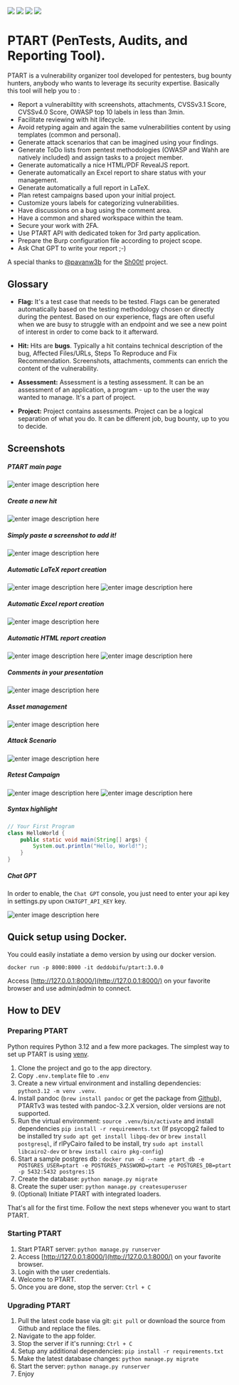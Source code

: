 ![](https://img.shields.io/github/issues/certmichelin/PTART.svg)
![](https://img.shields.io/github/forks/certmichelin/PTART.svg)
![](https://img.shields.io/github/stars/certmichelin/PTART.svg)
![](https://img.shields.io/github/license/certmichelin/PTART.svg)

# PTART (PenTests, Audits, and Reporting Tool).

PTART is a vulnerability organizer tool developed for pentesters, bug bounty hunters, anybody who wants to leverage its security expertise. Basically this tool will help you to :

- Report a vulnerabiltity with screenshots, attachments, CVSSv3.1 Score, CVSSv4.0 Score, OWASP top 10 labels in less than 3min.
- Facilitate reviewing with hit lifecycle.
- Avoid retyping again and again the same vulnerabilities content by using templates (common and personal).
- Generate attack scenarios that can be imagined using your findings.
- Generate ToDo lists from pentest methodologies (OWASP and Wahh are natively included) and assign tasks to a project member.
- Generate automatically a nice HTML/PDF RevealJS report.
- Generate automatically an Excel report to share status with your management.
- Generate automatically a full report in LaTeX.
- Plan retest campaigns based upon your initial project.
- Customize yours labels for categorizing vulnerabilities.
- Have discussions on a bug using the comment area.
- Have a common and shared workspace within the team.
- Secure your work with 2FA.
- Use PTART API with dedicated token for 3rd party application.
- Prepare the Burp configuration file according to project scope.
- Ask Chat GPT to write your report ;-)

A special thanks to [@pavanw3b](https://twitter.com/pavanw3b) for the [Sh00t!](https://github.com/pavanw3b/sh00t) project.

## Glossary

- **Flag:** It's a test case that needs to be tested. Flags can be generated automatically based on the testing methodology chosen or directly during the pentest. Based on our experience, flags are often useful when we are busy to struggle with an endpoint and we see a new point of interest in order to come back to it afterward.

- **Hit:** Hits are **bugs**. Typically a hit contains technical description of the bug, Affected Files/URLs, Steps To Reproduce and Fix Recommendation. Screenshots, attachments, comments can enrich the content of the vulnerability.

- **Assessment:** Assessment is a testing assessment. It can be an assessment of an application, a program - up to the user the way wanted to manage. It's a part of project.

- **Project:** Project contains assessments. Project can be a logical separation of what you do. It can be different job, bug bounty, up to you to decide.

## Screenshots

##### PTART main page

![enter image description here](https://raw.githubusercontent.com/certmichelin/PTART/master/docs/3.PNG)

##### Create a new hit

![enter image description here](https://raw.githubusercontent.com/certmichelin/PTART/master/docs/1.PNG)

##### Simply paste a screenshot to add it!

![enter image description here](https://raw.githubusercontent.com/certmichelin/PTART/master/docs/2.PNG)

##### Automatic LaTeX report creation

![enter image description here](https://raw.githubusercontent.com/certmichelin/PTART/master/docs/12.PNG)
![enter image description here](https://raw.githubusercontent.com/certmichelin/PTART/master/docs/11.PNG)

##### Automatic Excel report creation

![enter image description here](https://raw.githubusercontent.com/certmichelin/PTART/master/docs/13.PNG)

##### Automatic HTML report creation

![enter image description here](https://raw.githubusercontent.com/certmichelin/PTART/master/docs/5.PNG)
![enter image description here](https://raw.githubusercontent.com/certmichelin/PTART/master/docs/6.PNG)

##### Comments in your presentation

![enter image description here](https://raw.githubusercontent.com/certmichelin/PTART/master/docs/8.PNG)

##### Asset management

![enter image description here](https://raw.githubusercontent.com/certmichelin/PTART/master/docs/9.PNG)

##### Attack Scenario

![enter image description here](https://raw.githubusercontent.com/certmichelin/PTART/master/docs/10.PNG)

##### Retest Campaign

![enter image description here](https://raw.githubusercontent.com/certmichelin/PTART/master/docs/14.png)
![enter image description here](https://raw.githubusercontent.com/certmichelin/PTART/master/docs/16.png)

##### Syntax highlight

```java
// Your First Program
class HelloWorld {
	public static void main(String[] args) {
		System.out.println("Hello, World!");
	}
}
```

##### Chat GPT

In order to enable, the `Chat GPT` console, you just need to enter your api key in settings.py upon `CHATGPT_API_KEY` key.

![enter image description here](https://raw.githubusercontent.com/certmichelin/PTART/master/docs/15.png)

## Quick setup using Docker.

You could easily instatiate a demo version by using our docker version.

```
docker run -p 8000:8000 -it deddobifu/ptart:3.0.0
```

Access [http://127.0.0.1:8000/](http://127.0.0.1:8000/) on your favorite browser and use admin/admin to connect.

## How to DEV

### Preparing PTART

Python requires Python 3.12 and a few more packages. The simplest way to set up PTART is using [venv](https://docs.python.org/3/library/venv.html).

1. Clone the project and go to the app directory.
2. Copy `.env.template` file to `.env`
3. Create a new virtual environment and installing dependencies: `python3.12 -m venv .venv`.
4. Install pandoc (`brew install pandoc` or get the package from [Github](https://github.com/jgm/pandoc/releases)), PTARTv3 was tested with pandoc-3.2.X version, older versions are not supported.
5. Run the virtual environment: `source .venv/bin/activate` and install dependencies `pip install -r requirements.txt` (If psycopg2 failed to be installed try `sudo apt get install libpq-dev` or `brew install postgresql`, if rlPyCairo failed to be install, try `sudo apt install libcairo2-dev` or `brew install cairo pkg-config`)
6. Start a sample postgres db :  `docker run -d --name ptart_db -e POSTGRES_USER=ptart -e POSTGRES_PASSWORD=ptart -e POSTGRES_DB=ptart -p 5432:5432 postgres:15`
7. Create the database: `python manage.py migrate`
8. Create the super user: `python manage.py createsuperuser`
9. (Optional) Initiate PTART with integrated loaders.

That's all for the first time. Follow the next steps whenever you want to start PTART.

### Starting PTART

1. Start PTART server: `python manage.py runserver`
2. Access [http://127.0.0.1:8000/](http://127.0.0.1:8000/) on your favorite browser.
3. Login with the user credentials.
4. Welcome to PTART.
5. Once you are done, stop the server: `Ctrl + C`

### Upgrading PTART

1. Pull the latest code base via git: `git pull` or download the source from Github and replace the files.
2. Navigate to the app folder.
3. Stop the server if it's running: `Ctrl + C`
4. Setup any additional dependencies: `pip install -r requirements.txt`
5. Make the latest database changes: `python manage.py migrate`
6. Start the server: `python manage.py runserver`
7. Enjoy
